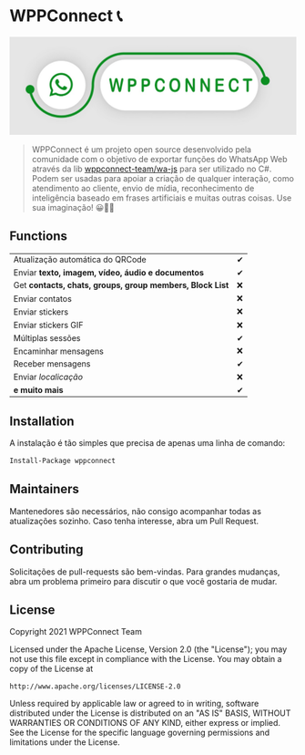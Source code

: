 ﻿# WPPConnect 📞

![WPPConnect Banner](./img/wppconnect-banner.jpeg)

> WPPConnect é um projeto open source desenvolvido pela comunidade com o objetivo de exportar funções do WhatsApp Web através da lib 
> [wppconnect-team/wa-js](https://github.com/wppconnect-team/wa-js) para ser utilizado no C#. Podem ser usadas para apoiar a criação de qualquer interação, como atendimento ao cliente, envio de mídia, reconhecimento de inteligência baseado em frases artificiais e muitas outras coisas. Use sua imaginação! 😀🤔💭

## Functions

|                                                            |    |
| ---------------------------------------------------------- |----|
| Atualização automática do QRCode                           | ✔ |
| Enviar **texto, imagem, vídeo, áudio e documentos**        | ✔ |
| Get **contacts, chats, groups, group members, Block List** |❌ |
| Enviar contatos                                            |❌ |
| Enviar stickers                                            |❌ |
| Enviar stickers GIF                                        |❌ |
| Múltiplas sessões                                          | ✔ |
| Encaminhar mensagens                                       |❌ |
| Receber mensagens                                          | ✔ |
| Enviar _localicação_                                       |❌ |
| **e muito mais**                                           | ✔ |

## Installation

A instalação é tão simples que precisa de apenas uma linha de comando:

```bash
Install-Package wppconnect
```

## Maintainers

Mantenedores são necessários, não consigo acompanhar todas as atualizações sozinho. Caso tenha interesse, abra um Pull Request.

## Contributing

Solicitações de pull-requests são bem-vindas. Para grandes mudanças, abra um problema primeiro para discutir o que você gostaria de mudar.

## License

Copyright 2021 WPPConnect Team

Licensed under the Apache License, Version 2.0 (the "License");
you may not use this file except in compliance with the License.
You may obtain a copy of the License at

    http://www.apache.org/licenses/LICENSE-2.0

Unless required by applicable law or agreed to in writing, software
distributed under the License is distributed on an "AS IS" BASIS,
WITHOUT WARRANTIES OR CONDITIONS OF ANY KIND, either express or implied.
See the License for the specific language governing permissions and
limitations under the License.